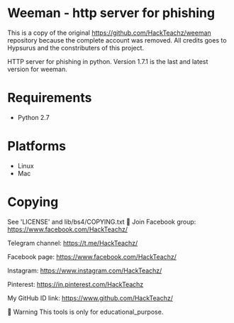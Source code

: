 # Weeman - http server for phishing

This is a copy of the original https://github.com/HackTeachz/weeman repository because the complete account was removed. All credits goes to Hypsurus and the constributers of this project.

HTTP server for phishing in python.
Version 1.7.1 is the last and latest version for weeman.

# Requirements

* Python 2.7

# Platforms

* Linux
* Mac

# Copying

See 'LICENSE' and lib/bs4/COPYING.txt
👥 Join
Facebook group:
https://www.facebook.com/HackTeachz/

Telegram channel:
https://t.me/HackTeachz/

Facebook page:
https://www.facebook.com/HackTeachz/

Instagram:
https://www.instagram.com/HackTeachz/

Pinterest:
https://in.pinterest.com/HackTeachz

My GitHub ID link:
https://www.github.com/HackTeachz/

📢 Warning
This tools is only for educational_purpose. 
